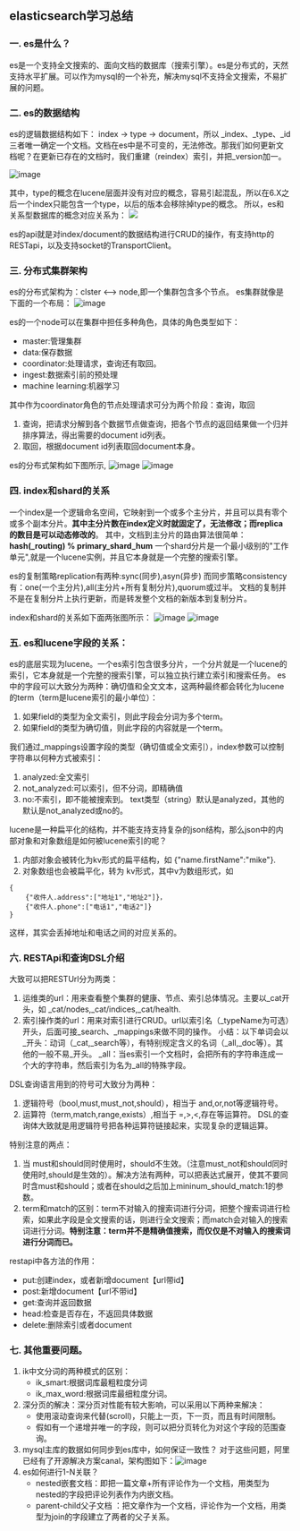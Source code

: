 ## elasticsearch学习总结

### 一. es是什么？
es是一个支持全文搜索的、面向文档的数据库（搜索引擎）。es是分布式的，天然支持水平扩展。可以作为mysql的一个补充，解决mysql不支持全文搜索，不易扩展的问题。

### 二. es的数据结构
es的逻辑数据结构如下：  index -> type -> document，所以 _index、_type、_id三者唯一确定一个文档。文档在es中是不可变的，无法修改。那我们如何更新文档呢？在更新已存在的文档时，我们重建（reindex）索引，并把_version加一。

![image](index_struct.png)

其中，type的概念在lucene层面并没有对应的概念，容易引起混乱，所以在6.X之后一个index只能包含一个type，以后的版本会移除掉type的概念。
所以，es和关系型数据库的概念对应关系为：
![](es_vs_rdbms.jpg)

es的api就是对index/document的数据结构进行CRUD的操作，有支持http的RESTapi，以及支持socket的TransportClient҅。



### 三. 分布式集群架构
es的分布式架构为：clster <--> node,即一个集群包含多个节点。
es集群就像是下面的一个布局：
![image](cluster_struct.png)

es的一个node可以在集群中担任多种角色，具体的角色类型如下：
- master:管理集群
- data:保存数据
- coordinator:处理请求，查询还有取回。
- ingest:数据索引前的预处理
- machine learning:机器学习

其中作为coordinator角色的节点处理请求可分为两个阶段：查询，取回
1. 查询，把请求分解到各个数据节点做查询，把各个节点的返回结果做一个归并排序算法，得出需要的document id列表。
2. 取回，根据document id列表取回document本身。

es的分布式架构如下图所示,
![image](node_relat.png)
![image](node_relat2.png)

### 四. index和shard的关系
一个index是一个逻辑命名空间，它映射到一个或多个主分片，并且可以具有零个或多个副本分片。**其中主分片数在index定义时就固定了，无法修改；而replica的数目是可以动态修改的**。
其中，文档到主分片的路由算法很简单：**hash(_routing) % primary_shard_hum**
一个shard分片是一个最小级别的"工作单元",就是一个lucene实例，并且它本身就是一个完整的搜索引擎。

es的复制策略replication有两种:sync(同步),asyn(异步)
而同步策略consistency有：one(一个主分片),all(主分片+所有复制分片),quorum或过半。
文档的复制并不是在复制分片上执行更新，而是转发整个文档的新版本到复制分片。

index和shard的关系如下面两张图所示：
![image](index_shard.png)
![image](index_shard2.png)


### 五. es和lucene字段的关系：
es的底层实现为lucene。一个es索引包含很多分片，一个分片就是一个lucene的索引，它本身就是一个完整的搜索引擎，可以独立执行建立索引和搜索任务。
es中的字段可以大致分为两种：确切值和全文文本，这两种最终都会转化为lucene的term（term是lucene索引的最小单位）：
1. 如果field的类型为全文索引，则此字段会分词为多个term。
2. 如果field的类型为确切值，则此字段的内容就是一个term。

我们通过_mappings设置字段的类型（确切值或全文索引），index参数可以控制字符串以何种方式被索引：
1. analyzed:全文索引
2. not_analyzed:可以索引，但不分词，即精确值
3. no:不索引，即不能被搜索到。
text类型（string）默认是analyzed，其他的默认是not_analyzed或no的。

lucene是一种扁平化的结构，并不能支持支持复杂的json结构，那么json中的内部对象和对象数组是如何被lucene索引的呢？
1. 内部对象会被转化为kv形式的扁平结构，如 {"name.firstName":"mike"}.
2. 对象数组也会被扁平化，转为 kv形式，其中v为数组形式，如
```
{
	{"收件人.address":["地址1","地址2"]}，
	{"收件人.phone":["电话1","电话2"]}
}
```
这样，其实会丢掉地址和电话之间的对应关系的。

### 六. RESTApi和查询DSL介绍
大致可以把RESTUrl分为两类：
1. 运维类的url：用来查看整个集群的健康、节点、索引总体情况。主要以_cat开头，如 _cat/nodes,_cat/indices,_cat/health.
2. 索引操作类的url：用来对索引进行CRUD。url以索引名（_typeName为可选）开头，后面可接_search、_mappings来做不同的操作。
小结：以下单词会以_开头：动词（_cat,_search等），有特别规定含义的名词（_all,_doc等）。其他的一般不易_开头。
_all：当es索引一个文档时，会把所有的字符串连成一个大的字符串，然后索引为名为_all的特殊字段。

DSL查询语言用到的符号可大致分为两种：
1. 逻辑符号（bool,must,must_not,should），相当于 and,or,not等逻辑符号。
2. 运算符（term,match,range,exists）,相当于 =,>,<,存在等运算符。
DSL的查询体大致就是用逻辑符号把各种运算符链接起来，实现复杂的逻辑运算。

特别注意的两点：
1. 当 must和should同时使用时，should不生效。（注意must_not和should同时使用时,should是生效的）。解决方法有两种，可以把表达式展开，使其不要同时含must和should；或者在should之后加上mininum_should_match:1的参数。
2. term和match的区别：term不对输入的搜索词进行分词，把整个搜索词进行检索，如果此字段是全文搜索的话，则进行全文搜索；而match会对输入的搜索词进行分词。**特别注意：term并不是精确值搜索，而仅仅是不对输入的搜索词进行分词而已。**

restapi中各方法的作用：
- put:创建index，或者新增document【url带id】
- post:新增document【url不带id】
- get:查询并返回数据
- head:检查是否存在，不返回具体数据
- delete:删除索引或者document

### 七. 其他重要问题。
1. ik中文分词的两种模式的区别：
	- ik_smart:根据词库最粗粒度分词
	- ik_max_word:根据词库最细粒度分词。
2. 深分页的解决：深分页对性能有较大影响，可以采用以下两种来解决：
	- 使用滚动查询来代替(scroll)，只能上一页，下一页，而且有时间限制。
	- 假如有一个递增并唯一的字段，则可以把分页转化为对这个字段的范围查询。
3. mysql主库的数据如何同步到es库中，如何保证一致性？
对于这些问题，阿里已经有了开源解决方案canal，架构图如下：![image](canal.png)
4. es如何进行1-N关联？
	- nested嵌套文档：即把一篇文章+所有评论作为一个文档，用类型为nested的字段把评论列表作为内嵌文档。
	- parent-child父子文档 ：把文章作为一个文档，评论作为一个文档，用类型为join的字段建立了两者的父子关系。